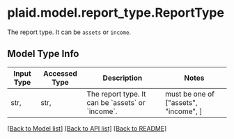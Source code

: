 # plaid.model.report_type.ReportType

The report type. It can be `assets` or `income`.

## Model Type Info
Input Type | Accessed Type | Description | Notes
------------ | ------------- | ------------- | -------------
str,  | str,  | The report type. It can be &#x60;assets&#x60; or &#x60;income&#x60;. | must be one of ["assets", "income", ] 

[[Back to Model list]](../../README.md#documentation-for-models) [[Back to API list]](../../README.md#documentation-for-api-endpoints) [[Back to README]](../../README.md)

